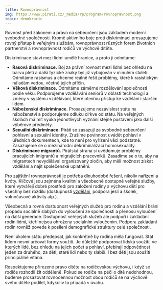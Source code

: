 ```yaml
---
title: Rovnoprávnost
img: https://www.pirati.cz/_media/rp/program/rovnopravnost.png
topic: demokracie
---
```


Rovnost před zákonem a právo na sebeurčení jsou základem moderní svobodné společnosti. Kromě aktivního boje proti diskriminaci prosazujeme rovný přístup k veřejným službám, rovnoprávnost různých forem životních partnerství a rovnoprávnost rodičů ve výchově dítěte.

Diskriminace staví mezi lidmi umělé hranice, a proto ji odmítáme:

* **Rasová diskriminace.** Boj za právní rovnost mezi lidmi bez ohledu na barvu pleti a další fyzické znaky byl již vybojován v minulém století. Odmítáme rasismus a chceme reálně řešit problémy, které k rasistickým náladám vedou, včetně jejich příčin.
* **Věková diskriminace.** Odmítáme záměrné rozdělování společnosti podle věku. Podporujeme vzdělávání seniorů v oblasti technologií a změny v systému vzdělávání, které otevřou přístup ke vzdělání i starším lidem.
* **Náboženská diskriminace.** Prosazujeme nezávislost státu na náboženství a podporujeme odluku církve od státu. Na veřejných školách má mít výuka jednotlivých vyznání stejné postavení jako další výběrové předměty.
* **Sexuální diskriminace.** Piráti se zasazují za svobodné sebeurčení pohlavní a sexuální identity. Zrušíme povinnost uvádět pohlaví v úředních dokumentech, kde to není pro vyřízení věci podstatné. Zasazujeme se o mezinárodní dekriminalizaci homosexuality.
* **Diskriminace migrantů.** Pirátská strana si uvědomuje problémy pracujících imigrantů a migrujících pracovníků. Zasadíme se o to, aby na migrantech nevydělával organizovaný zločin, aby měli možnost získat vzdělání a najít společenské uplatnění.

Pro zajištění rovnoprávnosti je potřeba dlouhodobé řešení, nikoliv nařízení a kvóty. Klíčové jsou zejména kvalitní a všeobecně dostupné veřejné služby, které vytvářejí dobré prostředí pro založení rodiny a výchovu dětí pro všechny bez rozdílu (dostupnosti [vzdělání][vzdelani], podpora jeslí a školek, volnočasové aktivity atp.).

Všeobecná a rovná dostupnost veřejných služeb pro rodinu a vzdělání brání propadu sociálně slabých do vyloučení ze společnosti a přenosu vyloučení na další generace. Dostupnost veřejných služeb ale podpoří i zakládání rodin lidmi, kteří nejsou ohroženy sociálním vyloučením. Podpora zakládání rodin rovněž povede k posílení demografické struktury celé společnosti.

Není úkolem státu předepsat, jak konkrétně by rodina měla fungovat. Stát lidem nesmí určovat formy soužití. Je důležité podporovat lidská soužití, ve kterých lidé, bez ohledu na jejich počet a pohlaví, přebírají odpovědnost jeden za druhého, za děti, staré lidi nebo ty slabší. I bez dětí jsou soužití principiálně vítána.

Respektujeme přirozené právo dítěte na rodičovskou výchovu, i když se rodiče rozhodli žít odděleně. Pokud se rodiče na péči o dítě nedohodnou, budeme prosazovat rovnocennou možnost obou rodičů se na výchově svého dítěte podílet, kdykoliv to připadá v úvahu.

[vzdelani]:(https://www.pirati.cz/program/rovnopravnost)
